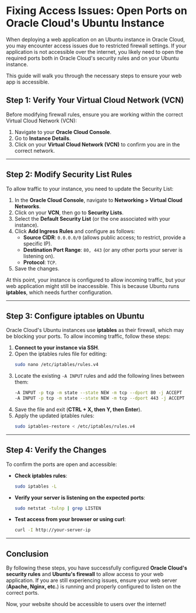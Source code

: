 # Fixing Access Issues: Open Ports on Oracle Cloud's Ubuntu Instance

When deploying a web application on an Ubuntu instance in Oracle Cloud, you may encounter access issues due to restricted firewall settings. If your application is not accessible over the internet, you likely need to open the required ports both in Oracle Cloud's security rules and on your Ubuntu instance.

This guide will walk you through the necessary steps to ensure your web app is accessible.

## Step 1: Verify Your Virtual Cloud Network (VCN)

Before modifying firewall rules, ensure you are working within the correct Virtual Cloud Network (VCN):

1. Navigate to your **Oracle Cloud Console**.
2. Go to **Instance Details**.
3. Click on your **Virtual Cloud Network (VCN)** to confirm you are in the correct network.

---

## Step 2: Modify Security List Rules

To allow traffic to your instance, you need to update the Security List:

1. In the **Oracle Cloud Console**, navigate to **Networking > Virtual Cloud Networks**.
2. Click on your **VCN**, then go to **Security Lists**.
3. Select the **Default Security List** (or the one associated with your instance).
4. Click **Add Ingress Rules** and configure as follows:
   - **Source CIDR**: `0.0.0.0/0` (allows public access; to restrict, provide a specific IP).
   - **Destination Port Range**: `80, 443` (or any other ports your server is listening on).
   - **Protocol**: `TCP`.
5. Save the changes.

At this point, your instance is configured to allow incoming traffic, but your web application might still be inaccessible. This is because Ubuntu runs **iptables**, which needs further configuration.

---

## Step 3: Configure iptables on Ubuntu

Oracle Cloud's Ubuntu instances use **iptables** as their firewall, which may be blocking your ports. To allow incoming traffic, follow these steps:

1. **Connect to your instance via SSH**.
2. Open the iptables rules file for editing:
   ```sh
   sudo nano /etc/iptables/rules.v4
   ```
3. Locate the existing `-A INPUT` rules and add the following lines between them:
   ```sh
   -A INPUT -p tcp -m state --state NEW -m tcp --dport 80 -j ACCEPT
   -A INPUT -p tcp -m state --state NEW -m tcp --dport 443 -j ACCEPT
   ```
4. Save the file and exit (**CTRL + X, then Y, then Enter**).
5. Apply the updated iptables rules:
   ```sh
   sudo iptables-restore < /etc/iptables/rules.v4
   ```

---

## Step 4: Verify the Changes

To confirm the ports are open and accessible:

- **Check iptables rules**:
  ```sh
  sudo iptables -L
  ```
- **Verify your server is listening on the expected ports**:
  ```sh
  sudo netstat -tulnp | grep LISTEN
  ```
- **Test access from your browser or using curl**:
  ```sh
  curl -I http://your-server-ip
  ```

---

## Conclusion

By following these steps, you have successfully configured **Oracle Cloud's security rules** and **Ubuntu's firewall** to allow access to your web application. If you are still experiencing issues, ensure your web server (**Apache, Nginx, etc.**) is running and properly configured to listen on the correct ports.

Now, your website should be accessible to users over the internet!
